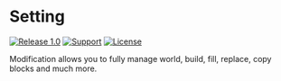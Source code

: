 # Setting

[![Release 1.0](https://img.shields.io/badge/version-1.0-green.svg)]()
[![Support](https://img.shields.io/github/repo-size/nernar/{PACKAGE})](https://vk.com/nernar)
[![License](https://img.shields.io/:license-apache-blue.svg)](http://www.apache.org/licenses/LICENSE-2.0.html)

Modification allows you to fully manage world, build, fill, replace, copy blocks and much more.